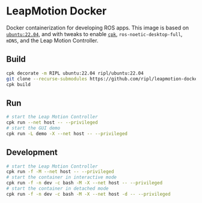# LeapMotion Docker

Docker containerization for developing ROS apps. This image is based on [`ubuntu:22.04`](https://hub.docker.com/_/ubuntu), and with tweaks to enable [`cpk`](https://cpk.readthedocs.io/en/latest/), `ros-noetic-desktop-full`, `mDNS`, and the Leap Motion Controller.

## Build

```bash
cpk decorate -m RIPL ubuntu:22.04 ripl/ubuntu:22.04
git clone --recurse-submodules https://github.com/ripl/leapmotion-docker.git && cd leapmotion-docker/
cpk build
```

## Run

```bash
# start the Leap Motion Controller
cpk run --net host -- --privileged
# start the GUI demo
cpk run -L demo -X --net host -- --privileged
```

## Development

```bash
# start the Leap Motion Controller
cpk run -f -M --net host -- --privileged
# start the container in interactive mode
cpk run -f -n dev -c bash -M -X --net host -- --privileged
# start the container in detached mode
cpk run -f -n dev -c bash -M -X --net host -d -- --privileged
```
